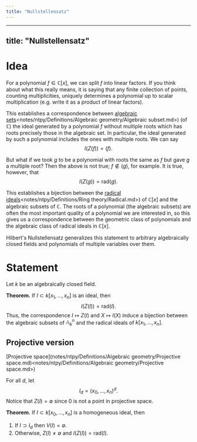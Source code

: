 ```yaml
---
title: "Nullstellensatz"
---
```


---
title: "Nullstellensatz"
---

# Idea
For a polynomial $f\in\mathbb{C}[x]$, we can split $f$ into linear factors. If you think about what this really means, it is saying that any finite collection of points, counting multiplicities, uniquely determines a polynomial up to scalar multiplication (e.g. write it as a product of linear factors).

This establishes a correspondence between [algebraic sets]()<notes/ntpy/Definitions/Algebraic geometry/Algebraic subset.md>) (of $\mathbb{C}$) the ideal generated by a polynomial $f$ without multiple roots which has roots precisely those in the algebraic set. In particular, the ideal generated by such a polynomial includes the ones with multiple roots. We can say $$I(Z(f))=(f).$$ 

But what if we took $g$ to be a polynomial with roots the same as $f$ but gave $g$ a multiple root? Then the above is not true; $f\not\in (g)$, for example. It is true, however, that $$I(Z(g))=\text{rad}(g).$$

This establishes a bijection between the [radical ideals]()<notes/ntpy/Definitions/Ring theory/Radical.md>) of $\mathbb{C}[x]$ and the algebraic subsets of $\mathbb{C}$. The roots of a polynomial (the algebraic subsets) are often the most important quality of a polynomial we are interested in, so this gives us a correspondence between the geometric class of polynomials and the algebraic class of radical ideals in $\mathbb{C}[x]$. 

Hilbert's Nullstellensatz generalizes this statement to arbitrary algebraically closed fields and polynomials of multiple variables over them.

# Statement
Let $k$ be an algebraically closed field.

**Theorem.** If $I\subset k[x_1,\dots,x_n]$ is an ideal, then $$I(Z(I))=\text{rad}(I).$$ Thus, the correspondence $I\mapsto Z(I)$ and $X\mapsto I(X)$ induce a bijection between the algebraic subsets of $\mathbb{A}^n_k$ and the radical ideals of $k[x_1,\dots,x_n]$.

## Projective version

[Projective space](notes/ntpy/Definitions/Algebraic geometry/Projective space.md)<notes/ntpy/Definitions/Algebraic geometry/Projective space.md>)

For all $d$, let $$I_d=(x_0,\dots,x_n)^d.$$ Notice that $Z(I)=\emptyset$ since 0 is not a point in projective space.

**Theorem.** If $I\subset k[x_0,\dots,x_n]$ is a homogeneous ideal, then 
1. If $I\supset I_d$ then $V(I)=\emptyset$. 
2. Otherwise, $Z(I)\neq \emptyset$ and $I(Z(I))=\text{rad}(I)$. 
